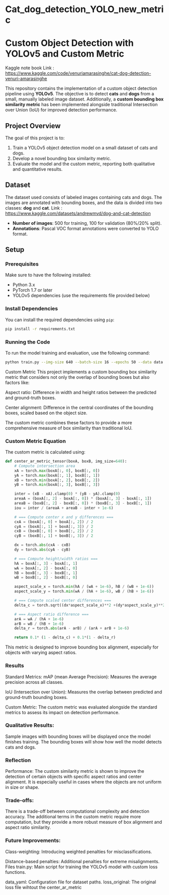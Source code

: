 # Cat_dog_detection_YOLO_new_metric
# Custom Object Detection with YOLOv5 and Custom Metric
Kaggle note book Link : https://www.kaggle.com/code/venuriamarasinghe/cat-dog-detection-venuri-amarasinghe

This repository contains the implementation of a custom object detection pipeline using **YOLOv5**. The objective is to detect **cats** and **dogs** from a small, manually labeled image dataset. Additionally, a **custom bounding box similarity metric** has been implemented alongside traditional Intersection over Union (IoU) for improved detection performance.

## Project Overview

The goal of this project is to:
1. Train a YOLOv5 object detection model on a small dataset of cats and dogs.
2. Develop a novel bounding box similarity metric.
3. Evaluate the model and the custom metric, reporting both qualitative and quantitative results.

## Dataset

The dataset used consists of labeled images containing cats and dogs. The images are annotated with bounding boxes, and the data is divided into two classes: **dog** and **cat**. Link : https://www.kaggle.com/datasets/andrewmvd/dog-and-cat-detection

- **Number of images**: 500 for training, 100 for validation (80%/20% split).
- **Annotations**: Pascal VOC format annotations were converted to YOLO format.

## Setup

### Prerequisites
Make sure to have the following installed:
- Python 3.x
- PyTorch 1.7 or later
- YOLOv5 dependencies (use the requirements file provided below)

### Install Dependencies

You can install the required dependencies using `pip`:

```bash
pip install -r requirements.txt
```
### Running the Code
To run the model training and evaluation, use the following command:
```bash
python train.py --img-size 640 --batch-size 16 --epochs 50 --data data.yaml --cfg yolov5s.yaml --weights yolov5s.pt --device 0 --loss-path /path/to/custom/loss.py
```
Custom Metric
This project implements a custom bounding box similarity metric that considers not only the overlap of bounding boxes but also factors like:

Aspect ratio: Difference in width and height ratios between the predicted and ground-truth boxes.

Center alignment: Difference in the central coordinates of the bounding boxes, scaled based on the object size.

The custom metric combines these factors to provide a more comprehensive measure of box similarity than traditional IoU.

### Custom Metric Equation
The custom metric is calculated using:
```python
def center_ar_metric_tensor(boxA, boxB, img_size=640):
    # Compute intersection area
    xA = torch.max(boxA[:, 0], boxB[:, 0])
    yA = torch.max(boxA[:, 1], boxB[:, 1])
    xB = torch.min(boxA[:, 2], boxB[:, 2])
    yB = torch.min(boxA[:, 3], boxB[:, 3])

    inter = (xB - xA).clamp(0) * (yB - yA).clamp(0)
    areaA = (boxA[:, 2] - boxA[:, 0]) * (boxA[:, 3] - boxA[:, 1])
    areaB = (boxB[:, 2] - boxB[:, 0]) * (boxB[:, 3] - boxB[:, 1])
    iou = inter / (areaA + areaB - inter + 1e-6)

    # === Compute center x and y differences ===
    cxA = (boxA[:, 0] + boxA[:, 2]) / 2
    cyA = (boxA[:, 1] + boxA[:, 3]) / 2
    cxB = (boxB[:, 0] + boxB[:, 2]) / 2
    cyB = (boxB[:, 1] + boxB[:, 3]) / 2

    dx = torch.abs(cxA - cxB)
    dy = torch.abs(cyA - cyB)

    # === Compute height/width ratios ===
    hA = boxA[:, 3] - boxA[:, 1]
    wA = boxA[:, 2] - boxA[:, 0]
    hB = boxB[:, 3] - boxB[:, 1]
    wB = boxB[:, 2] - boxB[:, 0]

    aspect_scale_x = torch.min(hA / (wA + 1e-6), hB / (wB + 1e-6))
    aspect_scale_y = torch.min(wA / (hA + 1e-6), wB / (hB + 1e-6))

    # === Compute scaled center differences ===
    delta_c = torch.sqrt((dx*aspect_scale_x)**2 +(dy*aspect_scale_y)**2) / np.sqrt(img_size**2 + img_size**2)

    # === Aspect ratio difference ===
    arA = wA / (hA + 1e-6)
    arB = wB / (hB + 1e-6)
    delta_r = torch.abs(arA - arB) / (arA + arB + 1e-6)

    return 0.1* (1 - delta_c) + 0.1*(1 - delta_r)
```
This metric is designed to improve bounding box alignment, especially for objects with varying aspect ratios.
### Results
Standard Metrics:
mAP (mean Average Precision): Measures the average precision across all classes.

IoU (Intersection over Union): Measures the overlap between predicted and ground-truth bounding boxes.

Custom Metric:
The custom metric was evaluated alongside the standard metrics to assess its impact on detection performance.

### Qualitative Results:
Sample images with bounding boxes will be displayed once the model finishes training. The bounding boxes will show how well the model detects cats and dogs.

### Reflection
Performance:
The custom similarity metric is shown to improve the detection of certain objects with specific aspect ratios and center alignment. It is especially useful in cases where the objects are not uniform in size or shape.

### Trade-offs:
There is a trade-off between computational complexity and detection accuracy. The additional terms in the custom metric require more computation, but they provide a more robust measure of box alignment and aspect ratio similarity.

### Future Improvements:
Class-weighting: Introducing weighted penalties for misclassifications.

Distance-based penalties: Additional penalties for extreme misalignments.
Files
train.py: Main script for training the YOLOv5 model with custom loss functions.

data_yaml: Configuration file for dataset paths.
loss_original: The original loss file wihtout the center_ar_metric


